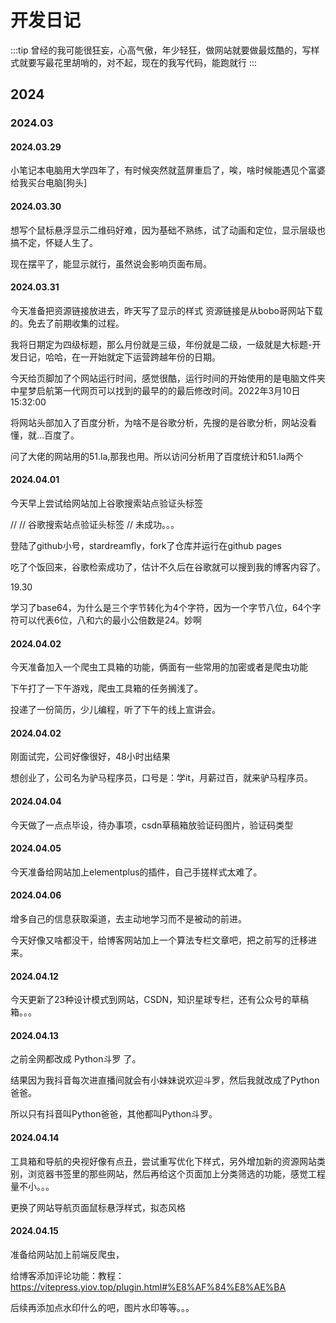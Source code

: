 # 开发日记

:::tip
曾经的我可能很狂妄，心高气傲，年少轻狂，做网站就要做最炫酷的，写样式就要写最花里胡哨的，对不起，现在的我写代码，能跑就行
:::

## 2024

### 2024.03
#### 2024.03.29
小笔记本电脑用大学四年了，有时候突然就蓝屏重启了，唉，啥时候能遇见个富婆给我买台电脑[狗头]
#### 2024.03.30

<!-- 怎么会有css这种东西啊，我艹了 -->
想写个鼠标悬浮显示二维码好难，因为基础不熟练，试了动画和定位，显示层级也搞不定，怀疑人生了。

现在摆平了，能显示就行，虽然说会影响页面布局。


#### 2024.03.31

今天准备把资源链接放进去，昨天写了显示的样式
资源链接是从bobo哥网站下载的。免去了前期收集的过程。

我将日期定为四级标题，那么月份就是三级，年份就是二级，一级就是大标题-开发日记，哈哈，在一开始就定下运营跨越年份的日期。

今天给页脚加了个网站运行时间，感觉很酷，运行时间的开始使用的是电脑文件夹中星梦启航第一代网页可以找到的最早的的最后修改时间。2022年3月10日 15:32:00

将网站头部加入了百度分析，为啥不是谷歌分析，先搜的是谷歌分析，网站没看懂，就...百度了。

问了大佬的网站用的51.la,那我也用。所以访问分析用了百度统计和51.la两个

#### 2024.04.01

今天早上尝试给网站加上谷歌搜索站点验证头标签

// <meta name="google-site-verification" content="0QTiVl6hixpkg_fJQSKH37g9Y5iqklaWYFXJRt20CgU" />
// 谷歌搜索站点验证头标签
// 未成功。。。

登陆了github小号，stardreamfly，fork了仓库并运行在github pages

吃了个饭回来，谷歌检索成功了，估计不久后在谷歌就可以搜到我的博客内容了。

19.30

<!-- CSDN是什么垃圾网站，个人简介连个外链都不给放，做尼玛的狗屁编程社区，真的是个垃圾堆，之前买的年费vip是我这辈子最愚蠢的投资，就当喂狗了。互联网那麽多答案你不抄，你不是纯就是坏。
我的的爬虫不要买的课的文章也不给过审。真尼玛全身敏感啊，别开网站了得了。 -->

学习了base64，为什么是三个字节转化为4个字符，因为一个字节八位，64个字符可以代表6位，八和六的最小公倍数是24。妙啊

#### 2024.04.02

今天准备加入一个爬虫工具箱的功能，俩面有一些常用的加密或者是爬虫功能

下午打了一下午游戏，爬虫工具箱的任务搁浅了。

投递了一份简历，少儿编程，听了下午的线上宣讲会。

#### 2024.04.02

刚面试完，公司好像很好，48小时出结果

想创业了，公司名为驴马程序员，口号是：学it，月薪过百，就来驴马程序员。

#### 2024.04.04

今天做了一点点毕设，待办事项，csdn草稿箱放验证码图片，验证码类型

#### 2024.04.05
今天准备给网站加上elementplus的插件，自己手搓样式太难了。

#### 2024.04.06

增多自己的信息获取渠道，去主动地学习而不是被动的前进。

今天好像又啥都没干，给博客网站加上一个算法专栏文章吧，把之前写的迁移进来。

#### 2024.04.12
今天更新了23种设计模式到网站，CSDN，知识星球专栏，还有公众号的草稿箱。。。

#### 2024.04.13
之前全网都改成 Python斗罗 了。

结果因为我抖音每次进直播间就会有小妹妹说欢迎斗罗，然后我就改成了Python爸爸。

所以只有抖音叫Python爸爸，其他都叫Python斗罗。
#### 2024.04.14
工具箱和导航的央视好像有点丑，尝试重写优化下样式，另外增加新的资源网站类别，浏览器书签里的那些网站，然后再给这个页面加上分类筛选的功能，感觉工程量不小。。。

更换了网站导航页面鼠标悬浮样式，拟态风格

#### 2024.04.15
准备给网站加上前端反爬虫，

给博客添加评论功能：教程：
https://vitepress.yiov.top/plugin.html#%E8%AF%84%E8%AE%BA

后续再添加点水印什么的吧，图片水印等等。。。